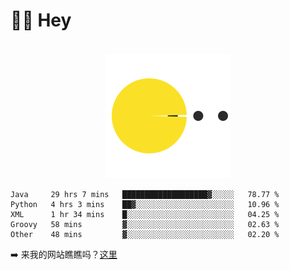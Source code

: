 
# 👋🏻 Hey
<div align="center">
	<br>
	<img src="https://raw.githubusercontent.com/Aniket965/Aniket965/master/pacman.svg?sanitize=true" width="200" height="200">
	<br>
</div>

<!--START_SECTION:waka-->
```text
Java     29 hrs 7 mins   ███████████████████▓░░░░░   78.77 % 
Python   4 hrs 3 mins    ██▓░░░░░░░░░░░░░░░░░░░░░░   10.96 % 
XML      1 hr 34 mins    █░░░░░░░░░░░░░░░░░░░░░░░░   04.25 % 
Groovy   58 mins         ▓░░░░░░░░░░░░░░░░░░░░░░░░   02.63 % 
Other    48 mins         ▓░░░░░░░░░░░░░░░░░░░░░░░░   02.20 % 
```
<!--END_SECTION:waka-->

 ➡️  来我的网站瞧瞧吗？[这里](https://www.shaolongfei.com)
